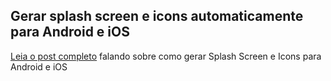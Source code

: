 ## Gerar splash screen e icons automaticamente para Android e iOS

[Leia o post completo](nativebuild.com/2014/gerar-icones-splash-screen-cordova-phonegap.html) falando sobre como gerar Splash Screen e Icons para Android e iOS
